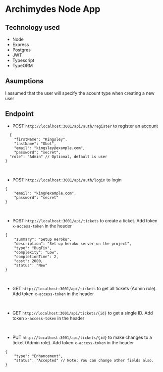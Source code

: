 # Archimydes Node App


## Technology used
- Node
- Express
- Postgres
- JWT
- Typescript
- TypeORM

## Asumptions
I assumed that the user will specify the acount type when creating a new user

## Endpoint
- POST `http://localhost:3001/api/auth/register` to register an account
```
  {
	"firstName": "Kingsley",
	"lastName": "Obot",
	"email": "kingsley@example.com",
	"password": "secret",
  "role": "Admin" // Optional, default is user
}
```
<br>

- POST `http://localhost:3001/api/auth/login` to login
```
{
	"email": "king@example.com",
	"password": "secret"
}
```
<br>

- POST `http://localhost:3001/api/tickets` to create a ticket. Add token `x-access-token` in the header
```
{
    "summary": "Setup Heroku",
    "description": "Set up heroku server on the project",
    "type": "BugFix",
    "complexity": "Low",
    "completionTime": 2,
    "cost": 2000,
    "status": "New"
}
```
<br>

- GET `http://localhost:3001/api/tickets` to get all tickets (Admin role). Add token `x-access-token` in the header
<br>

- GET `http://localhost:3001/api/tickets/{id}` to get a single ID. Add token `x-access-token` in the header
<br>

- PUT `http://localhost:3001/api/tickets/{id}` to make changes to a ticket (Admin role). Add token `x-access-token` in the header
```
{
    "type": "Enhancement",
    "status": "Accepted" // Note: You can change other fields also.
}
```
<br>
